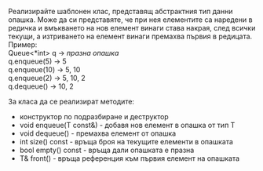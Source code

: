 Реализирайте шаблонен клас, представящ абстрактния тип данни опашка. Може да си представяте, че при нея елементите са наредени в редичка и вмъкването на нов елемент винаги става накрая, след всички текущи, а изтриването на елемент винаги премахва първия в редицата. Пример:  
  Queue<*int> q     ->  *празна опашка*  
  q.enqueue(5)     ->  5  
  q.enqueue(10)    ->  5, 10  
  q.enqueue(2)     ->  5, 10, 2  
  q.dequeue()      ->  10, 2

За класа да се реализират методите:
  - конструктор по подразбиране и деструктор
  - void enqueue(T const&) - добавя нов елемент в опашка от тип T
  - void dequeue() - премахва елемент от опашка
  - int size() const - връща броя на текущите елементи в опашката
  - bool empty() const - връща дали опашката е празна
  - Т& front() - връща референция към първия елемент на опашката